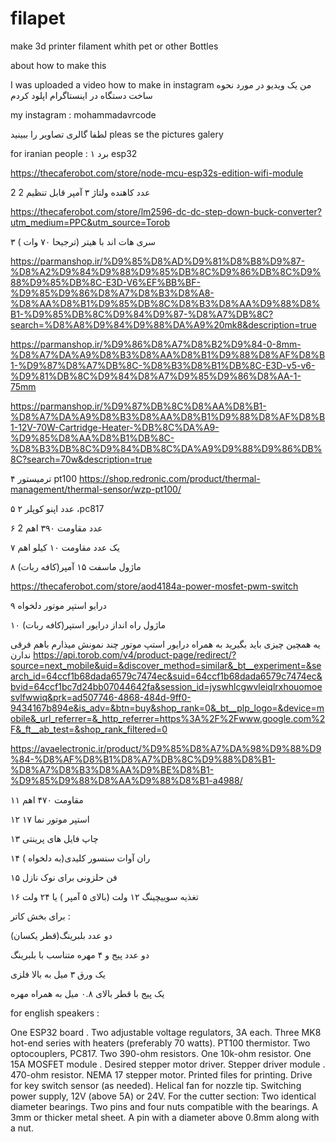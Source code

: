 # filapet
make 3d printer filament whith pet or other Bottles


about how to make this 

I was uploaded a video how to make in instagram
من یک ویدیو در مورد نحوه ساخت دستگاه در اینستاگرام اپلود کردم

my instagram : mohammadavrcode

لطفا گالری تصاویر را ببینید
pleas se the pictures galery

for iranian people :
۱ برد esp32 

https://thecaferobot.com/store/node-mcu-esp32s-edition-wifi-module

2 2 عدد کاهنده ولتاژ ۳ آمپر قابل تنظیم 

https://thecaferobot.com/store/lm2596-dc-dc-step-down-buck-converter?utm_medium=PPC&utm_source=Torob

۳ سری هات اند  با هیتر (ترجیحا ۷۰ وات )


https://parmanshop.ir/%D9%85%D8%AD%D9%81%D8%B8%D9%87-%D8%A2%D9%84%D9%88%D9%85%DB%8C%D9%86%DB%8C%D9%88%D9%85%DB%8C-E3D-V6%EF%BB%BF-%D9%85%D9%86%D8%A7%D8%B3%D8%A8-%D8%AA%D8%B1%D9%85%DB%8C%D8%B3%D8%AA%D9%88%D8%B1-%D9%85%DB%8C%D9%84%D9%87-%D8%A7%DB%8C?search=%D8%A8%D9%84%D9%88%DA%A9%20mk8&description=true

https://parmanshop.ir/%D9%86%D8%A7%D8%B2%D9%84-0-8mm-%D8%A7%DA%A9%D8%B3%D8%AA%D8%B1%D9%88%D8%AF%D8%B1-%D9%87%D8%A7%DB%8C-%D8%B3%D8%B1%DB%8C-E3D-v5-v6-%D9%81%DB%8C%D9%84%D8%A7%D9%85%D9%86%D8%AA-1-75mm

https://parmanshop.ir/%D9%87%DB%8C%D8%AA%D8%B1-%D8%A7%DA%A9%D8%B3%D8%AA%D8%B1%D9%88%D8%AF%D8%B1-12V-70W-Cartridge-Heater-%DB%8C%DA%A9-%D9%85%D8%AA%D8%B1%DB%8C-%D8%B3%DB%8C%D9%84%DB%8C%DA%A9%D9%88%D9%86%DB%8C?search=70w&description=true

۴ ترمیستور pt100
https://shop.redronic.com/product/thermal-management/thermal-sensor/wzp-pt100/

۵ ۲ عدد اپنو کوپلر ،pc817

۶ 2 عدد مقاومت ۳۹۰ اهم

۷ یک عدد مقاومت ۱۰ کیلو اهم

۸ ماژول ماسفت ۱۵ آمپر(کافه ربات)

https://thecaferobot.com/store/aod4184a-power-mosfet-pwm-switch

۹ درایو استپر موتور دلخواه


۱۰ ماژول راه انداز درایور استپر(کافه ربات)

یه همچین چیزی باید بگیرید به همراه درایور استپ موتور 
چند نمونش میذارم باهم فرقی ندارن 
https://api.torob.com/v4/product-page/redirect/?source=next_mobile&uid=&discover_method=similar&_bt__experiment=&search_id=64ccf1b68dada6579c7474ec&suid=64ccf1b68dada6579c7474ec&bvid=64ccf1bc7d24bb07044642fa&session_id=jyswhlcgwvleiqlrxhouomoesvlfwwiq&prk=ad507746-4868-484d-9ff0-9434167b894e&is_adv=&btn=buy&shop_rank=0&_bt__plp_logo=&device=mobile&_url_referrer=&_http_referrer=https%3A%2F%2Fwww.google.com%2F&_ft__ab_test=&shop_rank_filtered=0

https://avaelectronic.ir/product/%D9%85%D8%A7%DA%98%D9%88%D9%84-%D8%AF%D8%B1%D8%A7%DB%8C%D9%88%D8%B1-%D8%A7%D8%B3%D8%AA%D9%BE%D8%B1-%D9%85%D9%88%D8%AA%D9%88%D8%B1-a4988/


۱۱ مقاومت ۴۷۰ اهم

۱۲ استپر موتور نما ۱۷

۱۳ چاپ فایل های پرینتی

۱۴ ران آوات سنسور کلیدی(به دلخواه )

۱۵ فن حلزونی برای نوک نازل

۱۶ تغذیه سوییچینگ ۱۲ ولت (بالای ۵ آمپر ) یا ۲۴ ولت

برای بخش کاتر :

دو عدد بلبرینگ(قطر یکسان)

دو عدد پیج و ۴ مهره متناسب با بلبرینگ 

یک ورق ۳ میل به بالا فلزی

یک پیج با قطر بالای ۰.۸ میل به همراه مهره

for english speakers : 

One ESP32 board .
Two adjustable voltage regulators, 3A each.
Three MK8 hot-end series with heaters (preferably 70 watts).
PT100 thermistor.
Two optocouplers, PC817.
Two 390-ohm resistors.
One 10k-ohm resistor.
One 15A MOSFET module .
Desired stepper motor driver.
Stepper driver module .
470-ohm resistor.
NEMA 17 stepper motor.
Printed files for printing.
Drive for key switch sensor (as needed).
Helical fan for nozzle tip.
Switching power supply, 12V (above 5A) or 24V.
For the cutter section:
Two identical diameter bearings.
Two pins and four nuts compatible with the bearings.
A 3mm or thicker metal sheet.
A pin with a diameter above 0.8mm along with a nut.

